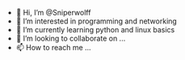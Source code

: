 - 👋 Hi, I’m @Sniperwolff
- 👀 I’m interested in programming and networking
- 🌱 I’m currently learning python and linux basics
- 💞️ I’m looking to collaborate on ...
- 📫 How to reach me ...

<!---
Sniperwolff/Sniperwolff is a ✨ special ✨ repository because its `README.md` (this file) appears on your GitHub profile.
You can click the Preview link to take a look at your changes.
--->
